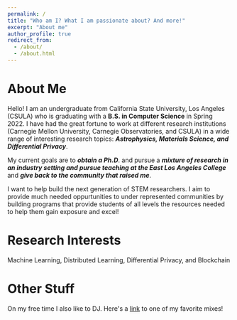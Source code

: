 ```yaml
---
permalink: /
title: "Who am I? What I am passionate about? And more!"
excerpt: "About me"
author_profile: true
redirect_from: 
  - /about/
  - /about.html
---
```



About Me
======
Hello! I am an undergraduate from California State University, Los Angeles (CSULA) who is graduating with a __B.S. in Computer Science__ in Spring 2022. I have had the great fortune to work at different research institutions (Carnegie Mellon University, Carnegie Observatories, and CSULA) in a wide range of interesting research topics:  ___Astrophysics, Materials Science, and Differential Privacy___.

My current goals are to ___obtain a Ph.D___. and pursue a ___mixture of research in an industry setting and pursue teaching at the East Los Angeles College___ and ___give back to the community that raised me___. 

I want to help build the next generation of STEM researchers. I aim to provide much needed oppurtunities to under represented communities by building programs that provide students of all levels the resources needed to help them gain exposure and excel! 

Research Interests
======
Machine Learning, Distributed Learning, Differential Privacy, and Blockchain

Other Stuff
======
On my free time I also like to DJ. Here's a [link](https://www.youtube.com/watch?v=Z7Y8Cudtif0) to one of my favorite mixes!
